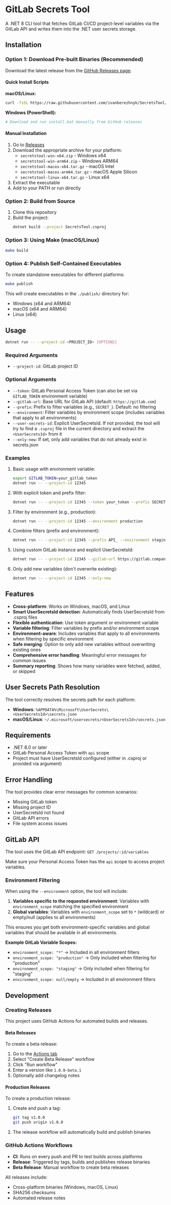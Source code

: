 # GitLab Secrets Tool

A .NET 8 CLI tool that fetches GitLab CI/CD project-level variables via the GitLab API and writes them into the .NET user secrets storage.

## Installation

### Option 1: Download Pre-built Binaries (Recommended)

Download the latest release from the [GitHub Releases page](https://github.com/ivanberezhnyk/SecretsTool/releases).

#### Quick Install Scripts

**macOS/Linux:**
```bash
curl -fsSL https://raw.githubusercontent.com/ivanberezhnyk/SecretsTool/main/scripts/install.sh | bash
```

**Windows (PowerShell):**
```powershell
# Download and run install.bat manually from GitHub releases
```

#### Manual Installation

1. Go to [Releases](https://github.com/ivanberezhnyk/SecretsTool/releases)
2. Download the appropriate archive for your platform:
   - `secretstool-win-x64.zip` - Windows x64
   - `secretstool-win-arm64.zip` - Windows ARM64
   - `secretstool-macos-x64.tar.gz` - macOS Intel
   - `secretstool-macos-arm64.tar.gz` - macOS Apple Silicon
   - `secretstool-linux-x64.tar.gz` - Linux x64
3. Extract the executable
4. Add to your PATH or run directly

### Option 2: Build from Source

1. Clone this repository
2. Build the project:
   ```bash
   dotnet build --project SecretsTool.csproj
   ```

### Option 3: Using Make (macOS/Linux)

```bash
make build
```

### Option 4: Publish Self-Contained Executables

To create standalone executables for different platforms:

```bash
make publish
```

This will create executables in the `./publish/` directory for:
- Windows (x64 and ARM64)
- macOS (x64 and ARM64)
- Linux (x64)

## Usage

```bash
dotnet run -- --project-id <PROJECT_ID> [OPTIONS]
```

### Required Arguments

- `--project-id`: GitLab project ID

### Optional Arguments

- `--token`: GitLab Personal Access Token (can also be set via `GITLAB_TOKEN` environment variable)
- `--gitlab-url`: Base URL for GitLab API (default: `https://gitlab.com`)
- `--prefix`: Prefix to filter variables (e.g., `SECRET_`). Default: no filtering
- `--environment`: Filter variables by environment scope (includes variables that apply to all environments)
- `--user-secrets-id`: Explicit UserSecretsId. If not provided, the tool will try to find a `.csproj` file in the current directory and extract the `<UserSecretsId>` from it
- `--only-new`: If set, only add variables that do not already exist in secrets.json

### Examples

1. Basic usage with environment variable:
   ```bash
   export GITLAB_TOKEN=your_gitlab_token
   dotnet run -- --project-id 12345
   ```

2. With explicit token and prefix filter:
   ```bash
   dotnet run -- --project-id 12345 --token your_token --prefix SECRET_
   ```

3. Filter by environment (e.g., production):
   ```bash
   dotnet run -- --project-id 12345 --environment production
   ```

4. Combine filters (prefix and environment):
   ```bash
   dotnet run -- --project-id 12345 --prefix API_ --environment staging
   ```

5. Using custom GitLab instance and explicit UserSecretsId:
   ```bash
   dotnet run -- --project-id 12345 --gitlab-url https://gitlab.company.com --user-secrets-id my-secrets-id
   ```

6. Only add new variables (don't overwrite existing):
   ```bash
   dotnet run -- --project-id 12345 --only-new
   ```

## Features

- **Cross-platform**: Works on Windows, macOS, and Linux
- **Smart UserSecretsId detection**: Automatically finds UserSecretsId from .csproj files
- **Flexible authentication**: Use token argument or environment variable
- **Variable filtering**: Filter variables by prefix and/or environment scope
- **Environment-aware**: Includes variables that apply to all environments when filtering by specific environment
- **Safe merging**: Option to only add new variables without overwriting existing ones
- **Comprehensive error handling**: Meaningful error messages for common issues
- **Summary reporting**: Shows how many variables were fetched, added, or skipped

## User Secrets Path Resolution

The tool correctly resolves the secrets path for each platform:

- **Windows**: `%APPDATA%\Microsoft\UserSecrets\<UserSecretsId>\secrets.json`
- **macOS/Linux**: `~/.microsoft/usersecrets/<UserSecretsId>/secrets.json`

## Requirements

- .NET 8.0 or later
- GitLab Personal Access Token with `api` scope
- Project must have UserSecretsId configured (either in .csproj or provided via argument)

## Error Handling

The tool provides clear error messages for common scenarios:

- Missing GitLab token
- Missing project ID
- UserSecretsId not found
- GitLab API errors
- File system access issues

## GitLab API

The tool uses the GitLab API endpoint: `GET /projects/:id/variables`

Make sure your Personal Access Token has the `api` scope to access project variables.

### Environment Filtering

When using the `--environment` option, the tool will include:

1. **Variables specific to the requested environment**: Variables with `environment_scope` matching the specified environment
2. **Global variables**: Variables with `environment_scope` set to `*` (wildcard) or empty/null (applies to all environments)

This ensures you get both environment-specific variables and global variables that should be available in all environments.

**Example GitLab Variable Scopes:**
- `environment_scope: "*"` → Included in all environment filters
- `environment_scope: "production"` → Only included when filtering for "production"
- `environment_scope: "staging"` → Only included when filtering for "staging"
- `environment_scope: null/empty` → Included in all environment filters

## Development

### Creating Releases

This project uses GitHub Actions for automated builds and releases.

#### Beta Releases

To create a beta release:

1. Go to the [Actions tab](https://github.com/ivanberezhnyk/SecretsTool/actions)
2. Select "Create Beta Release" workflow
3. Click "Run workflow"
4. Enter a version like `1.0.0-beta.1`
5. Optionally add changelog notes

#### Production Releases

To create a production release:

1. Create and push a tag:
   ```bash
   git tag v1.0.0
   git push origin v1.0.0
   ```
2. The release workflow will automatically build and publish binaries

### GitHub Actions Workflows

- **CI**: Runs on every push and PR to test builds across platforms
- **Release**: Triggered by tags, builds and publishes release binaries
- **Beta Release**: Manual workflow to create beta releases

All releases include:
- Cross-platform binaries (Windows, macOS, Linux)
- SHA256 checksums
- Automated release notes
